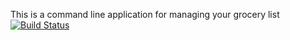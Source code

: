 This is a command line application for managing your grocery list
[![Build Status](https://travis-ci.com/TreeSquirrel84/MyGroceries.svg?branch=master)](https://travis-ci.com/TreeSquirrel84/MyGroceries)

